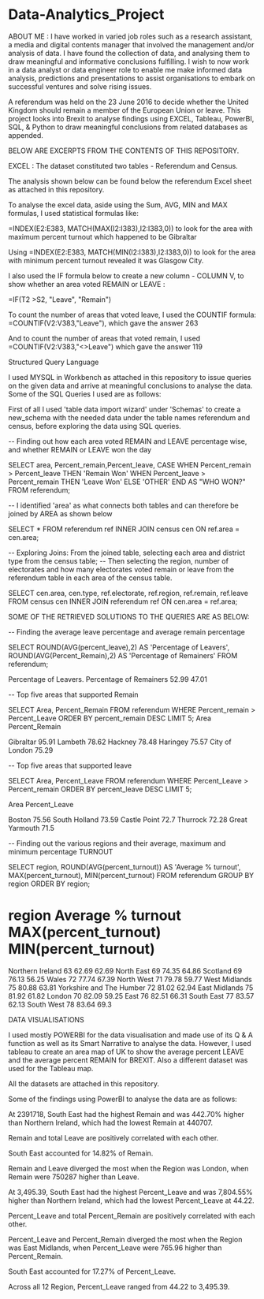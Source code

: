 # Data-Analytics_Project

ABOUT ME : I have worked in varied job roles such as a research assistant, a media and digital contents manager that involved the management and/or analysis of data. 
I have found the collection of data, and analysing them to draw meaningful and informative conclusions fulfilling. I wish to now work in a data analyst or data engineer role to enable me make informed data analysis, predictions and presentations to assist organisations to embark on successful ventures and solve rising issues.


A referendum was held on the 23 June 2016 to decide whether the United Kingdom should remain a member of the European Union or leave. This project looks into Brexit to analyse findings  using EXCEL, Tableau, PowerBI, SQL, & Python  to draw meaningful conclusions from related databases as appended.

BELOW ARE EXCERPTS FROM THE CONTENTS OF THIS REPOSITORY.

EXCEL : The dataset constituted two tables  - Referendum and Census.

The analysis shown below can be found below the referendum Excel sheet as attached in this repository. 

To analyse the excel data, aside using the Sum, AVG, MIN and MAX formulas, I used statistical formulas like:

 =INDEX(E2:E383, MATCH(MAX(I2:I383),I2:I383,0)) to look for the area with maximum percent turnout which happened to be Gibraltar

Using =INDEX(E2:E383, MATCH(MIN(I2:I383),I2:I383,0)) to look for the area with minimum percent turnout revealed it was  Glasgow City.

I also used the IF formula below to create a new column - COLUMN V, to show whether an area voted REMAIN or LEAVE :

=IF(T2 >S2, "Leave", "Remain")

To count the number of areas that voted leave, I used the COUNTIF formula: =COUNTIF(V2:V383,"Leave"), which gave the answer 263

And to count the number of areas that voted remain, I used =COUNTIF(V2:V383,"<>Leave") which gave the answer 119




Structured Query Language

I used MYSQL in Workbench as attached in this repository to issue queries on the given data and arrive at meaningful conclusions to analyse the data.
Some of the SQL Queries I used are as follows:

First of all I used 'table data import wizard' under 'Schemas' to create a new_schema with the needed data under the table names referendum and census, before exploring the data using SQL queries.

-- Finding out how each area voted REMAIN and LEAVE percentage wise, and whether REMAIN or LEAVE won the day

SELECT area, Percent_remain,Percent_leave,
CASE
WHEN Percent_remain > Percent_leave THEN 'Remain Won'
WHEN Percent_leave > Percent_remain THEN 'Leave Won'
ELSE 'OTHER'
END AS "WHO WON?"
FROM referendum;

           
-- I identified 'area' as what connects both tables and can therefore be joined by AREA as shown below

SELECT * FROM referendum ref
INNER JOIN census cen
ON ref.area = cen.area;

-- Exploring Joins: From the joined table, selecting each area and district type from the census table; 
-- Then selecting the region, number of electorates and how many electorates voted remain or leave from the referendum table in each area of the census table.

SELECT cen.area, cen.type, ref.electorate, ref.region, ref.remain, ref.leave
FROM census cen
INNER JOIN referendum ref
ON cen.area = ref.area;


SOME OF THE RETRIEVED SOLUTIONS TO THE QUERIES ARE AS BELOW:


-- Finding the average leave percentage and average remain percentage

SELECT 
ROUND(AVG(percent_leave),2) AS 'Percentage of Leavers',
  ROUND(AVG(Percent_Remain),2) AS 'Percentage of Remainers'
FROM referendum;

Percentage of Leavers.           Percentage of Remainers
      52.99                                 47.01



-- Top five areas that supported Remain

SELECT Area, Percent_Remain
FROM referendum
WHERE  Percent_remain > Percent_Leave
ORDER BY percent_remain DESC
LIMIT 5;
 Area	Percent_Remain

Gibraltar	        95.91
Lambeth	          78.62
Hackney	          78.48
Haringey	        75.57
City of London	  75.29



-- Top five areas that supported leave
 
SELECT Area, Percent_Leave
FROM referendum
WHERE Percent_Leave > Percent_remain
ORDER BY percent_leave DESC
LIMIT 5;


Area	           Percent_Leave

Boston	         75.56
South Holland	   73.59
Castle Point	   72.7
Thurrock	       72.28
Great Yarmouth	  71.5


-- Finding out the various regions and their average, maximum and minimum percentage TURNOUT 

SELECT region, ROUND(AVG(percent_turnout)) AS 'Average % turnout', MAX(percent_turnout), MIN(percent_turnout)
FROM referendum
GROUP BY region
ORDER BY region; 



# region	       Average % turnout	MAX(percent_turnout)	MIN(percent_turnout)
Northern Ireland	          63	              62.69	               62.69
North East	                69	              74.35	               64.86
Scotland	                  69	              76.13	               56.25
Wales	                      72	              77.74	               67.39
North West	                71	              79.78	               59.77
West Midlands	              75	              80.88	               63.81
Yorkshire and The Humber	  72	              81.02	               62.94
East Midlands	              75	              81.92	               61.82
London	                    70	              82.09	               59.25
East	                      76	              82.51	               66.31
South East	                77	              83.57	               62.13
South West	                78	              83.64	               69.3


DATA VISUALISATIONS


I used mostly POWERBI for the data visualisation and made use of its Q & A function as well as its Smart Narrative to analyse the data.
However, I used tableau to create an area map of UK to show the average percent LEAVE and the average percent REMAIN for BREXIT. 
Also a different dataset was used for the Tableau map. 

All the datasets are attached in this repository.

Some of the findings using PowerBI to analyse the data are as follows:


At 2391718, South East had the highest Remain and was 442.70% higher than Northern Ireland, which had the lowest Remain at 440707.


Remain and total Leave are positively correlated with each other.


South East accounted for 14.82% of Remain.


Remain and Leave diverged the most when the Region was London, when Remain were 750287 higher than Leave.


At 3,495.39, South East had the highest Percent_Leave and was 7,804.55% higher than Northern Ireland, which had the lowest Percent_Leave at 44.22.



Percent_Leave and total Percent_Remain are positively correlated with each other.



Percent_Leave and Percent_Remain diverged the most when the Region was East Midlands, when Percent_Leave were 765.96 higher than Percent_Remain.



South East accounted for 17.27% of Percent_Leave.



Across all 12 Region, Percent_Leave ranged from 44.22 to 3,495.39.
 
 



